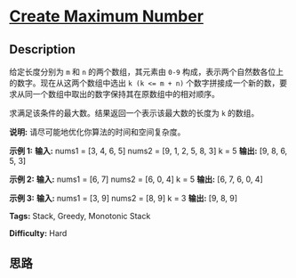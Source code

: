 # [Create Maximum Number][title]

## Description

给定长度分别为 `m` 和 `n` 的两个数组，其元素由 `0-9` 构成，表示两个自然数各位上的数字。现在从这两个数组中选出 `k (k <= m +
n)` 个数字拼接成一个新的数，要求从同一个数组中取出的数字保持其在原数组中的相对顺序。

求满足该条件的最大数。结果返回一个表示该最大数的长度为 `k` 的数组。

**说明:** 请尽可能地优化你算法的时间和空间复杂度。

**示例  1:**
            **输入:**    nums1 = [3, 4, 6, 5]    nums2 = [9, 1, 2, 5, 8, 3]    k = 5    **输出:**    [9, 8, 6, 5, 3]

**示例 2:**
            **输入:**    nums1 = [6, 7]    nums2 = [6, 0, 4]    k = 5    **输出:**    [6, 7, 6, 0, 4]

**示例 3:**
            **输入:**    nums1 = [3, 9]    nums2 = [8, 9]    k = 3    **输出:**    [9, 8, 9]


**Tags:** Stack, Greedy, Monotonic Stack

**Difficulty:** Hard

## 思路

[title]: https://leetcode-cn.com/problems/create-maximum-number
